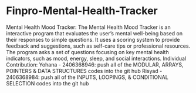 # Finpro-Mental-Health-Tracker
Mental Health Mood Tracker:
The Mental Health Mood Tracker is an interactive program that evaluates the user’s mental well-being based on their responses to simple questions. It uses a scoring system to provide feedback and suggestions, such as self-care tips or professional resources. The program asks a set of questions focusing on key mental health indicators, such as mood, energy, sleep, and social interactions.
Individual Contribution:
Yohana - 2406368946: push all of the MODULAR, ARRAYS, POINTERS & DATA STRUCTURES codes into the git hub
Risyad - 2406368984: push all of the INPUTS, LOOPINGS, & CONDITIONAL SELECTION codes into the git hub
